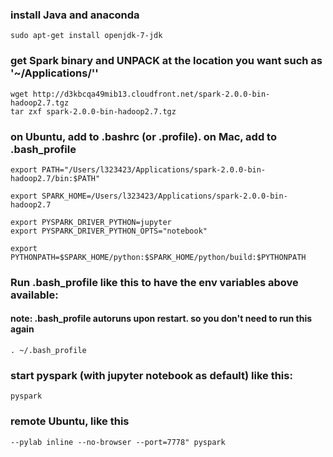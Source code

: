 
### install Java and anaconda
```
sudo apt-get install openjdk-7-jdk
```

### get Spark binary and UNPACK at the location you want such as '~/Applications/''
```
wget http://d3kbcqa49mib13.cloudfront.net/spark-2.0.0-bin-hadoop2.7.tgz
tar zxf spark-2.0.0-bin-hadoop2.7.tgz
```

### on Ubuntu, add to .bashrc (or .profile). on Mac, add to .bash_profile
```
export PATH="/Users/l323423/Applications/spark-2.0.0-bin-hadoop2.7/bin:$PATH"

export SPARK_HOME=/Users/l323423/Applications/spark-2.0.0-bin-hadoop2.7

export PYSPARK_DRIVER_PYTHON=jupyter
export PYSPARK_DRIVER_PYTHON_OPTS="notebook"

export PYTHONPATH=$SPARK_HOME/python:$SPARK_HOME/python/build:$PYTHONPATH
```

### Run .bash_profile like this to have the env variables above available:
#### note: .bash_profile autoruns upon restart. so you don't need to run this again
```
. ~/.bash_profile
```

### start pyspark (with jupyter notebook as default) like this:
```
pyspark
```

### remote Ubuntu, like this
```
--pylab inline --no-browser --port=7778" pyspark
```

